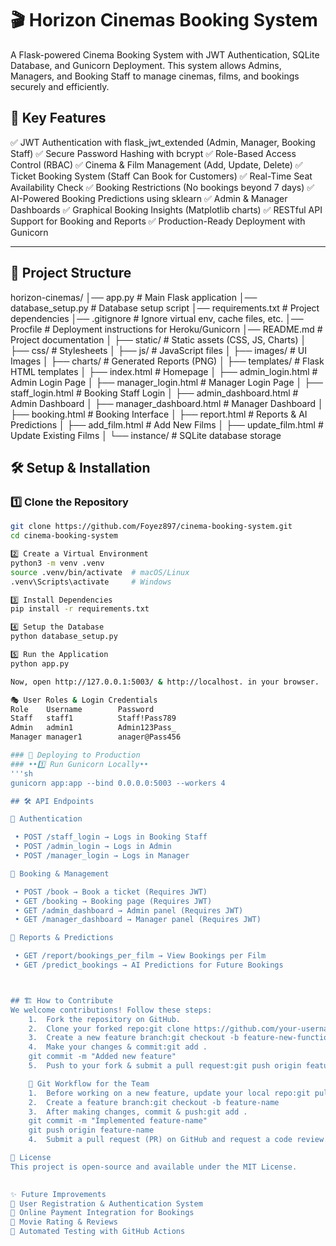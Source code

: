 # 🎬 Horizon Cinemas Booking System

A Flask-powered Cinema Booking System with JWT Authentication, SQLite Database, and Gunicorn Deployment. This system allows Admins, Managers, and Booking Staff to manage cinemas, films, and bookings securely and efficiently.

## 🚀 Key Features

✅ JWT Authentication with flask_jwt_extended (Admin, Manager, Booking Staff)
✅ Secure Password Hashing with bcrypt
✅ Role-Based Access Control (RBAC)
✅ Cinema & Film Management (Add, Update, Delete)
✅ Ticket Booking System (Staff Can Book for Customers)
✅ Real-Time Seat Availability Check
✅ Booking Restrictions (No bookings beyond 7 days)
✅ AI-Powered Booking Predictions using sklearn
✅ Admin & Manager Dashboards
✅ Graphical Booking Insights (Matplotlib charts)
✅ RESTful API Support for Booking and Reports
✅ Production-Ready Deployment with Gunicorn 

---

## 📂 **Project Structure**

horizon-cinemas/
│── app.py                 # Main Flask application
│── database_setup.py       # Database setup script
│── requirements.txt        # Project dependencies
│── .gitignore              # Ignore virtual env, cache files, etc.
│── Procfile                # Deployment instructions for Heroku/Gunicorn
│── README.md               # Project documentation
│
├── static/                 # Static assets (CSS, JS, Charts)
│   ├── css/                # Stylesheets
│   ├── js/                 # JavaScript files
│   ├── images/             # UI Images
│   ├── charts/             # Generated Reports (PNG)
│
├── templates/              # Flask HTML templates
│   ├── index.html          # Homepage
│   ├── admin_login.html    # Admin Login Page
│   ├── manager_login.html  # Manager Login Page
│   ├── staff_login.html    # Booking Staff Login
│   ├── admin_dashboard.html # Admin Dashboard
│   ├── manager_dashboard.html # Manager Dashboard
│   ├── booking.html        # Booking Interface
│   ├── report.html         # Reports & AI Predictions
│   ├── add_film.html       # Add New Films
│   ├── update_film.html    # Update Existing Films
│
└── instance/               # SQLite database storage

## 🛠 **Setup & Installation**

### **1️⃣ Clone the Repository**
```sh
git clone https://github.com/Foyez897/cinema-booking-system.git
cd cinema-booking-system

2️⃣ Create a Virtual Environment
python3 -m venv .venv
source .venv/bin/activate  # macOS/Linux
.venv\Scripts\activate     # Windows

3️⃣ Install Dependencies
pip install -r requirements.txt

4️⃣ Setup the Database
python database_setup.py

5️⃣ Run the Application
python app.py

Now, open http://127.0.0.1:5003/ & http://localhost. in your browser.

🎭 User Roles & Login Credentials
Role	Username	    Password
Staff   staff1          Staff!Pass789
Admin	admin1	        Admin123Pass_
Manager	manager1	    anager@Pass456

### 🚀 Deploying to Production
### ••1️⃣ Run Gunicorn Locally••
'''sh
gunicorn app:app --bind 0.0.0.0:5003 --workers 4

## 🛠 API Endpoints

🔹 Authentication

 • POST /staff_login → Logs in Booking Staff
 • POST /admin_login → Logs in Admin
 • POST /manager_login → Logs in Manager

🔹 Booking & Management

 • POST /book → Book a ticket (Requires JWT)
 • GET /booking → Booking page (Requires JWT)
 • GET /admin_dashboard → Admin panel (Requires JWT)
 • GET /manager_dashboard → Manager panel (Requires JWT)

🔹 Reports & Predictions

 • GET /report/bookings_per_film → View Bookings per Film
 • GET /predict_bookings → AI Predictions for Future Bookings



## 🏗 How to Contribute
We welcome contributions! Follow these steps:
	1.	Fork the repository on GitHub.
	2.	Clone your forked repo:git clone https://github.com/your-username/cinema-booking-system.git
    3.	Create a new feature branch:git checkout -b feature-new-functionality
    4.	Make your changes & commit:git add .
    git commit -m "Added new feature"
    5.	Push to your fork & submit a pull request:git push origin feature-new-functionality

    🚀 Git Workflow for the Team
    1.	Before working on a new feature, update your local repo:git pull origin main
    2.	Create a feature branch:git checkout -b feature-name
    3.	After making changes, commit & push:git add .
    git commit -m "Implemented feature-name"
    git push origin feature-name
    4.	Submit a pull request (PR) on GitHub and request a code review.

📜 License
This project is open-source and available under the MIT License.

    
✨ Future Improvements
🚀 User Registration & Authentication System
🚀 Online Payment Integration for Bookings
🚀 Movie Rating & Reviews
🚀 Automated Testing with GitHub Actions